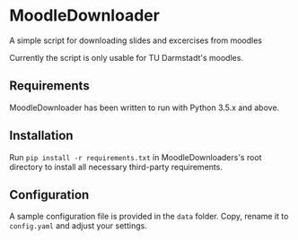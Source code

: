# MoodleDownloader
A simple script for downloading slides and excercises from moodles

Currently the script is only usable for TU Darmstadt's moodles.

## Requirements
MoodleDownloader has been written to run with Python 3.5.x and above.

## Installation
Run `pip install -r requirements.txt` in MoodleDownloaders's root directory to install all necessary third-party requirements.

## Configuration
A sample configuration file is provided in the `data` folder. Copy, rename it to `config.yaml` and adjust your settings.
